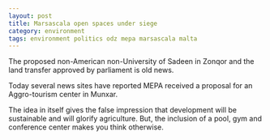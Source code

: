 ```yaml
---
layout: post
title: Marsascala open spaces under siege
category: environment
tags: environment politics odz mepa marsascala malta
---
```


The proposed non-American non-University of Sadeen in Zonqor and the land transfer approved by parliament is old news.

Today several news sites have reported MEPA received a proposal for an Aggro-tourism center in Munxar.

The idea in itself gives the false impression that development will be sustainable and will glorify agriculture. But, 
the inclusion of a pool, gym and conference center makes you think otherwise.
